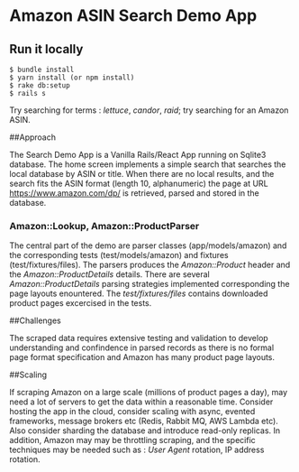 # Amazon ASIN Search Demo App

## Run it locally

```
$ bundle install
$ yarn install (or npm install)
$ rake db:setup
$ rails s
```
Try searching for terms : *lettuce*, *candor*, *raid*; try searching for an
Amazon ASIN.

##Approach

The Search Demo App is a Vanilla Rails/React App running on Sqlite3
database. The home screen implements a simple search that searches the local
database by ASIN or title. When there are no local results, and the search
fits the ASIN format (length 10, alphanumeric) the page at URL
https://www.amazon.com/dp/<asin> is retrieved, parsed and stored in the
database.

### Amazon::Lookup, Amazon::ProductParser

The central part of the demo are parser classes (app/models/amazon) and the
corresponding tests (test/models/amazon) and fixtures
(test/fixtures/files). The parsers produces the *Amazon::Product* header and the
*Amazon::ProductDetails* details. There are several *Amazon::ProductDetails*
parsing strategies implemented corresponding the page layouts enountered. The
*test/fixtures/files* contains downloaded product pages excercised in the tests. 

##Challenges

The scraped data requires extensive testing and validation to develop
understanding and confindence in parsed records as there is
no formal page format specification and Amazon has many product page layouts.

##Scaling

If scraping Amazon on a large scale (millions of product pages a day), may
need a lot of servers to get the data within a reasonable time. Consider
hosting the app  in the cloud, consider scaling with async, evented
frameworks, message brokers etc (Redis, Rabbit MQ, AWS Lambda
etc). Also consider sharding the database and introduce read-only
replicas. In addition, Amazon may may be throttling scraping, and the
specific techniques may be needed such as : *User Agent* rotation, IP address rotation. 
